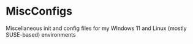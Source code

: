 # MiscConfigs
Miscellaneous init and config files for my WIndows 11 and Linux (mostly SUSE-based) environments
